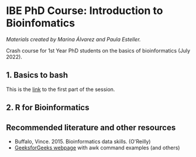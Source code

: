 # IBE PhD Course: Introduction to Bioinfomatics
*Materials created by Marina Álvarez and Paula Esteller.*


Crash course for 1st Year PhD students on the basics of bioinformatics (July 2022).

## 1. Basics to bash
This is the [link](https://pesteller.github.io/Intro2Bioinfo_course/) to the first part of the session.
## 2. R for Bioinformatics


## Recommended literature and other resources

* Buffalo, Vince. 2015. Bioinformatics data skills. (O'Reilly)
* [GeeksforGeeks webpage](https://www.geeksforgeeks.org/awk-command-unixlinux-examples/) with awk command examples (and others)

